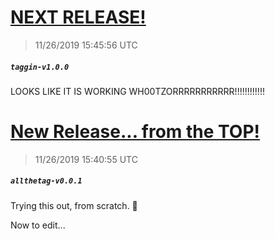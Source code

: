 # [NEXT RELEASE!](https://github.com/Mike-EEE/action-jackson/releases/tag/taggin-v1.0.0)
> 11/26/2019 15:45:56 UTC
##### ``taggin-v1.0.0``
LOOKS LIKE IT IS WORKING WH00TZORRRRRRRRRRR!!!!!!!!!!!!
# [New Release... from the TOP!](https://github.com/Mike-EEE/action-jackson/releases/tag/allthetag-v0.0.1)
> 11/26/2019 15:40:55 UTC
##### ``allthetag-v0.0.1``
Trying this out, from scratch. &#129310;

Now to edit...

